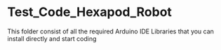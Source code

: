 # Test_Code_Hexapod_Robot
This folder consist of all the required Arduino IDE Libraries that you can install directly and start coding
